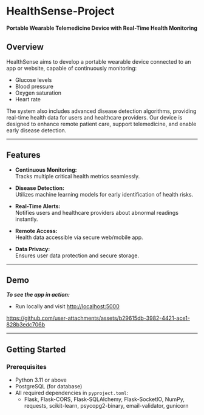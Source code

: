 # HealthSense-Project

**Portable Wearable Telemedicine Device with Real-Time Health Monitoring**

## Overview

HealthSense aims to develop a portable wearable device connected to an app or website, capable of continuously monitoring:
- Glucose levels
- Blood pressure
- Oxygen saturation
- Heart rate

The system also includes advanced disease detection algorithms, providing real-time health data for users and healthcare providers. Our device is designed to enhance remote patient care, support telemedicine, and enable early disease detection.

---

## Features

- **Continuous Monitoring:**  
  Tracks multiple critical health metrics seamlessly.

- **Disease Detection:**  
  Utilizes machine learning models for early identification of health risks.

- **Real-Time Alerts:**  
  Notifies users and healthcare providers about abnormal readings instantly.

- **Remote Access:**  
  Health data accessible via secure web/mobile app.

- **Data Privacy:**  
  Ensures user data protection and secure storage.

---

## Demo

_**To see the app in action:**_
- Run locally and visit [http://localhost:5000](http://localhost:5000)


https://github.com/user-attachments/assets/b29615db-3982-4421-ace1-828b3edc706b


---

## Getting Started

### Prerequisites

- Python 3.11 or above
- PostgreSQL (for database)
- All required dependencies in `pyproject.toml`:
  - Flask, Flask-CORS, Flask-SQLAlchemy, Flask-SocketIO, NumPy, requests, scikit-learn, psycopg2-binary, email-validator, gunicorn


